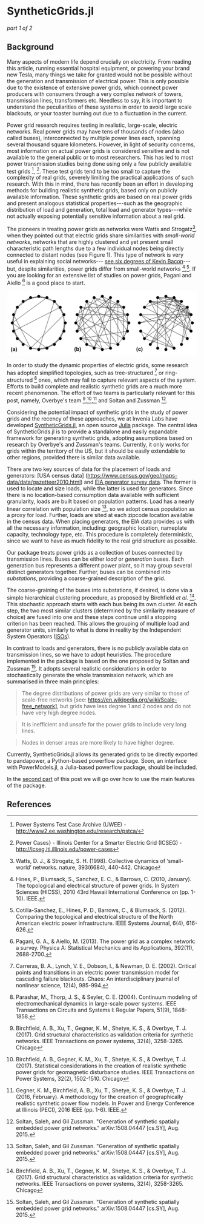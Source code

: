 # SyntheticGrids.jl
_part 1 of 2_

## Background
Many aspects of modern life depend crucially on electricity. From reading this article,
running essential hospital equipment, or powering your brand new Tesla, many things we
 take for granted would not be possible without the generation and transmission of
  electrical power. This is only possible due to the existence of extensive power grids,
   which connect power producers with consumers through a very complex network of towers,
 transmission lines, transformers etc. Needless to say, it is important to understand the
  peculiarities of these systems in order to avoid large scale blackouts, or your toaster
   burning out due to a fluctuation in the current.

Power grid research requires testing in realistic, large-scale, electric networks. Real
 power grids may have tens of thousands of nodes (also called buses), interconnected by
  multiple power lines each, spanning several thousand square kilometers. However, in light
   of security concerns, most information on actual power grids is considered sensitive and
    is not available to the general public or to most researchers. This has led to most
	 power transmission studies being done using only a few publicly available test grids
	  [^1], [^2]. These test grids tend to be too small to capture the complexity of real
	   grids, severely limiting the practical applications of such research. With this in
	    mind, there has recently been an effort in developing methods for building realistic synthetic grids, based only on publicly available information. These
		 synthetic grids are based on real power grids and present analogous statistical
		  properties---such as the geographic distribution of load and generation, total load and generator types---while not actually exposing potentially sensitive
		   information about a real grid.

The pioneers in treating power grids as networks were Watts and Strogatz[^3], when they
 pointed out that electric grids share similarities with _small-world networks_, networks
  that are highly clustered and yet present small characteristic path lengths due to a few
   individual nodes being directly connected to distant nodes (see Figure 1). This type of
    network is very useful in explaining social networks---
	[see six degrees of Kevin Bacon](https://en.wikipedia.org/wiki/Six_Degrees_of_Kevin_Bacon)---but, despite
	 similarities, power grids differ from small-world networks [^4],[^5]. If you are
	  looking for an extensive list of studies on power grids, Pagani and Aiello [^6] is a
	   good place to start.

![Figure 1: Some examples of different network topologies containing 20 nodes and 40 edges. (a) Small-world; (b) random; (c) scale-free (exponent 2). For more information, see Watts and Strogatz[^3].](Networks.png)

In order to study the dynamic properties of electric grids, some research has adopted
 simplified topologies, such as tree-structured [^7] or ring-structured [^8] ones, which
  may fail to capture relevant aspects of the system. Efforts to build complete and
   realistic synthetic grids are a much more recent phenomenon. The effort of two teams is
    particularly relevant for this post, namely, Overbye's team [^9],[^10],[^11] and Soltan
	 and Zussman [^12].

Considering the potential impact of synthetic grids in the study of power grids and the
 recency of these approaches, we at Invenia Labs have developed
  [SyntheticGrids.jl](https://github.com/invenia/SyntheticGrids.jl), an open source
   [Julia](https://julialang.org/) package. The central idea of SyntheticGrids.jl is to
    provide a standalone and easily expandable framework for generating synthetic grids,
	 adopting assumptions based on research by Overbye's and Zussman's teams. Currently, it
	  only works for grids within the territory of the US, but it should be easily
	   extendable to other regions, provided there is similar data available.

There are two key sources of data for the placement of loads and generators: [USA census
 data] (https://www.census.gov/geo/maps-data/data/gazetteer2010.html) and
 [EIA generator survey data](https://www.eia.gov/electricity/data/eia860/index.html). The
  former is used to locate and size loads, while the latter is used for generators. Since
   there is no location-based consumption data available with sufficient granularity, loads
    are built based on population patterns. Load has a nearly linear correlation with
	 population size [^12], so we adopt census population as a proxy for load. Further,
	  loads are sited at each zipcode location available in the census data. When placing
	   generators, the EIA data provides us with all the necessary information, including:
	    geographic location, nameplate capacity, technology type, etc. This procedure is
		 completely deterministic, since we want to have as much fidelity to the real grid
		  structure as possible.

Our package treats power grids as a collection of buses connected by transmission lines.
 Buses can be either _load_ or _generation_ buses. Each generation bus represents a
  different power plant, so it may group several distinct generators together. Further,
   buses can be combined into _substations_, providing a coarse-grained description of the
    grid.

The coarse-graining of the buses into substations, if desired, is done via a simple
 hierarchical clustering procedure, as proposed by Birchfield _et al._ [^9]. This
  stochastic approach starts with each bus being its own cluster. At each step, the two
   most similar clusters (determined by the similarity measure of choice) are fused into
    one and these steps continue until a stopping criterion has been reached. This allows
	 the grouping of multiple load and generator units, similarly to what is done in
	  reality by the Independent System Operators
	  ([ISOs](https://en.wikipedia.org/wiki/Regional_transmission_organization_(North_America))).

In contrast to loads and generators, there is no publicly available data on transmission
 lines, so we have to adopt heuristics. The procedure implemented in the package is based
  on the one proposed by Soltan and Zussman [^12]. It adopts several realistic
   considerations in order to stochastically generate the whole transmission network, which
    are summarised in three main principles:


> The degree distributions of power grids are very similar to those of scale-free networks
 [see: https://en.wikipedia.org/wiki/Scale-free_network], but grids have less degree 1 and
  2 nodes and do not have very high degree nodes.

> It is inefficient and unsafe for the power grids to include very long lines.

> Nodes in denser areas are more likely to have higher degree.

Currently, SyntheticGrids.jl allows its generated grids to be directly exported to
 pandapower, a Python-based powerflow package. Soon, an interface with PowerModels.jl, a
  Julia-based powerflow package, should be included.

In the [second part](SynGrids_p2.md) of this post we will go over how to use the main
 features of the package.

## References

[^1]: Power Systems Test Case Archive (UWEE) - http://www2.ee.washington.edu/research/pstca/

[^2]: Power Cases} - Illinois Center for a Smarter Electric Grid (ICSEG) - http://icseg.iti.illinois.edu/power-cases

[^3]: Watts, D. J., & Strogatz, S. H. (1998). Collective dynamics of ‘small-world’ networks. nature, 393(6684), 440-442.
Chicago

[^4]: Hines, P., Blumsack, S., Sanchez, E. C., & Barrows, C. (2010, January). The topological and electrical structure of power grids. In System Sciences (HICSS), 2010 43rd Hawaii International Conference on (pp. 1-10). IEEE.

[^5]: Cotilla-Sanchez, E., Hines, P. D., Barrows, C., & Blumsack, S. (2012). Comparing the topological and electrical structure of the North American electric power infrastructure. IEEE Systems Journal, 6(4), 616-626.

[^6]: Pagani, G. A., & Aiello, M. (2013). The power grid as a complex network: a survey. Physica A: Statistical Mechanics and its Applications, 392(11), 2688-2700.

[^7]: Carreras, B. A., Lynch, V. E., Dobson, I., & Newman, D. E. (2002). Critical points and transitions in an electric power transmission model for cascading failure blackouts. Chaos: An interdisciplinary journal of nonlinear science, 12(4), 985-994.

[^8]: Parashar, M., Thorp, J. S., & Seyler, C. E. (2004). Continuum modeling of electromechanical dynamics in large-scale power systems. IEEE Transactions on Circuits and Systems I: Regular Papers, 51(9), 1848-1858.

[^9]: Birchfield, A. B., Xu, T., Gegner, K. M., Shetye, K. S., & Overbye, T. J. (2017). Grid structural characteristics as validation criteria for synthetic networks. IEEE Transactions on power systems, 32(4), 3258-3265.
Chicago

[^10]: Birchfield, A. B., Gegner, K. M., Xu, T., Shetye, K. S., & Overbye, T. J. (2017). Statistical considerations in the creation of realistic synthetic power grids for geomagnetic disturbance studies. IEEE Transactions on Power Systems, 32(2), 1502-1510.
Chicago

[^11]: Gegner, K. M., Birchfield, A. B., Xu, T., Shetye, K. S., & Overbye, T. J. (2016, February). A methodology for the creation of geographically realistic synthetic power flow models. In Power and Energy Conference at Illinois (PECI), 2016 IEEE (pp. 1-6). IEEE.

[^12]: Soltan, Saleh, and Gil Zussman. "Generation of synthetic spatially embedded power grid networks." arXiv:1508.04447 [cs.SY], Aug. 2015.
